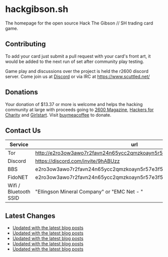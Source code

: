 # hackgibson.sh
The homepage for the open source Hack The Gibson // SH trading card game.


## Contributing

To add your card just submit a pull request with your card's front art, it would be added to the next run of set after community play testing.

Game play and discussions over the project is held the r2600 discord server. Come join us at [Discord](https://discord.com/invite/9hABUzz) or via IRC at https://www.scuttled.net/


## Donations

Your donation of $13.37 or more is welcome and helps the hacking community at large with proceeds going to [2600 Magazine](https://2600.com/), [Hackers for Charity](https://hackersforcharity.org) and [Girlstart](https://girlstart.org).  Visit [buymeacoffee](https://www.buymeacoffee.com/hackgibson.sh) to donate.


## Contact Us

Service | url
-|-
Tor | http://e2ro3ow3awo7r2favn24n65ycc2qmzkoayn5r57e3f56nvjwdcgg32ad.onion
Discord | https://discord.com/invite/9hABUzz
BBS | e2ro3ow3awo7r2favn24n65ycc2qmzkoayn5r57e3f56nvjwdcgg32ad.onion:23
FidoNET | e2ro3ow3awo7r2favn24n65ycc2qmzkoayn5r57e3f56nvjwdcgg32ad.onion:24554
Wifi / Bluetooth SSID | "Ellingson Mineral Company" or "EMC Net - <fidonet address>"

## Latest Changes
<!-- BLOG-POST-LIST:START -->
- [Updated with the latest blog posts](https://github.com/DFW2600/hackgibson.sh/commit/cc387c681d3e29d0eb673857cc22973f9916a562)
- [Updated with the latest blog posts](https://github.com/DFW2600/hackgibson.sh/commit/1c41eb7da56b8984717b215820bfbc9b5c63988c)
- [Updated with the latest blog posts](https://github.com/DFW2600/hackgibson.sh/commit/c3c1cb653e5143bf5dc0e106b986d6432971c080)
- [Updated with the latest blog posts](https://github.com/DFW2600/hackgibson.sh/commit/297148e57c5a4217ea0194e8b8f336228d3865ac)
- [Updated with the latest blog posts](https://github.com/DFW2600/hackgibson.sh/commit/e3a2287ed401e3053d8f488ff67d9624dc40b9b9)
<!-- BLOG-POST-LIST:END -->
